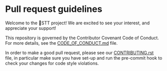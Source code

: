 # Pull request guidelines

Welcome to the 🐸STT project! We are excited to see your interest, and appreciate your support!

This repository is governed by the Contributor Covenant Code of Conduct. For more details, see the [CODE_OF_CONDUCT.md](CODE_OF_CONDUCT.md) file.

In order to make a good pull request, please see our [CONTRIBUTING.rst](CONTRIBUTING.rst) file, in particular make sure you have set-up and run the pre-commit hook to check your changes for code style violations.
